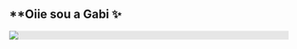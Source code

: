 ## **Oiie sou a Gabi ✨

<img style="display: block;-webkit-user-select: none;margin: auto;background-color: hsl(0, 0%, 90%);transition: background-color 300ms;" src="https://user-images.githubusercontent.com/20955511/183303777-5f424f42-3c71-4802-946d-148dd4a0805f.png">
